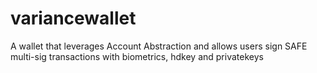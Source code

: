 # variancewallet

A wallet that leverages Account Abstraction and allows users sign SAFE multi-sig transactions with biometrics, hdkey and privatekeys
